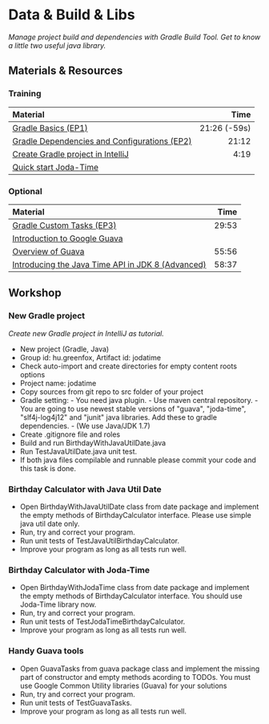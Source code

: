 # Data & Build & Libs
*Manage project build and dependencies with Gradle Build Tool. Get to know a little two useful java library.*

## Materials & Resources

### Training
| Material | Time |
|:-------- |-----:|
|[Gradle Basics (EP1)](https://www.youtube.com/watch?v=vxKN2VSqTMg&t=595s)|21:26 (-59s)|
|[Gradle Dependencies and Configurations (EP2)](https://www.youtube.com/watch?v=7alCuE7cNVQ)|21:12|
|[Create Gradle project in IntelliJ](https://www.youtube.com/watch?v=3Euo6xzCwY4)|4:19|
|[Quick start Joda-Time](http://www.joda.org/joda-time/quickstart.html)||


### Optional
| Material | Time |
|:-------- |-----:|
|[Gradle Custom Tasks (EP3)](https://www.youtube.com/watch?v=g56O_HeefBE)|29:53|
|[Introduction to Google Guava](http://zetcode.com/articles/guava/)||
|[Overview of Guava](https://www.youtube.com/watch?v=MFEJll-wU7Q)|55:56|
|[Introducing the Java Time API in JDK 8 (Advanced)](https://www.youtube.com/watch?v=CtD9B9TU_cY)|58:37|
      
## Workshop

### New Gradle project
*Create new Gradle project in IntelliJ as tutorial.*
- New project (Gradle, Java)
- Group id: hu.greenfox, Artifact id: jodatime
- Check auto-import and create directories for empty content roots options
- Project name: jodatime
- Copy sources from git repo to src folder of your project
- Gradle setting:
      - You need java plugin.
      - Use maven central repository.
      - You are going to use newest stable versions of "guava", "joda-time", "slf4j-log4j12" and "junit" java libraries. Add these to gradle dependencies.
      - (We use Java/JDK 1.7)
- Create .gitignore file and roles
- Build and run BirthdayWithJavaUtilDate.java
- Run TestJavaUtilDate.java unit test.
- If both java files compilable and runnable please commit your code and this task is done.

### Birthday Calculator with Java Util Date

- Open BirthdayWithJavaUtilDate class from date package and implement the empty methods of BirthdayCalculator interface. Please use simple java util date only.
- Run, try and correct your program.
- Run unit tests of TestJavaUtilBirthdayCalculator.
- Improve your program as long as all tests run well.

### Birthday Calculator with Joda-Time

- Open BirthdayWithJodaTime class from date package and implement the empty methods of BirthdayCalculator interface. You should use Joda-Time library now.
- Run, try and correct your program.
- Run unit tests of TestJodaTimeBirthdayCalculator.
- Improve your program as long as all tests run well.

### Handy Guava tools

- Open GuavaTasks from guava package class and implement the missing part of constructor and empty methods acording to TODOs. You must use Google Common Utility libraries (Guava) for your solutions
- Run, try and correct your program.
- Run unit tests of TestGuavaTasks.
- Improve your program as long as all tests run well.
